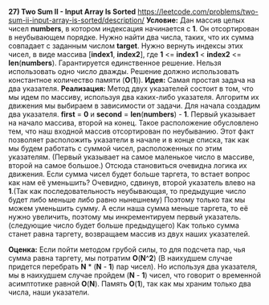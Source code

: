**27) Two Sum II - Input Array Is Sorted**
https://leetcode.com/problems/two-sum-ii-input-array-is-sorted/description/
**Условие:**
Дан массив целых чисел **numbers**, в котором индексация начинается с **1**. Он отсортирован в неубывающем порядке. Нужно найти два числа, таких, что их сумма совпадает с заданным числом **target**. Нужно вернуть индексы этих чисел, в виде массива [**index1**, **index2**], где **1** <= **index1** < **index2** <= **len**(**numbers**). Гарантируется единственное решение. Нельзя использовать одно число дважды. Решение должно использовать константное количество памяти (**O**(**1**)).
**Идея:**
Самая простая задача на два указателя.
**Реализация:**
    Метод двух указателей состоит в том, что мы идем по массиву, используя два каких-либо указателя. Алгоритм их движения мы выбираем в зависимости от задачи.
    Для начала создадим два указателя. **first** = **0** и **second** = **len**(**numbers**) - **1**. Первый указывает на начало массива, второй на конец. Такое расположение обусловлено тем, что наш входной массив отсортирован по неубыванию. Этот факт позволяет расположить указатели в начале и в конце списка, так как мы будем работать с суммой чисел, расположенных по этим указателям. (Первый указывает на самое маленькое число в массиве, второй на самое большое.)
    Отсюда становиться очевидна логика их движения. Если сумма чисел будет больше таргета, то встает вопрос как нам её уменьшить? Очевидно, сдвинув, второй указатель влево на **1**.(Так как последовательность неубывающая, то предыдущие число будет либо меньше либо равно нынешнему) Поэтому только так мы можем уменьшить сумму. А если наша сумма меньше таргета, то её нужно увеличить, поэтому мы инкрементируем первый указатель. (следующие число будет больше предыдущего)
    Как только сумма станет равна таргету, возвращаем массив из двух наших указателей.

**Оценка:**
    Если пойти методом грубой силы, то для подсчета пар, чья сумма равна таргету, мы потратим **O**(**N**^**2**) (В наихудшем случае придется перебрать **N** * (**N** - **1**) пар чисел). Но используя два указателя, мы в наихудшем случае пройдем (**N** - **1**) чисел, что говорит о временной асимптотике равной **O**(**N**). Память **O**(**1**), так как мы храним только два числа, наши указатели.
